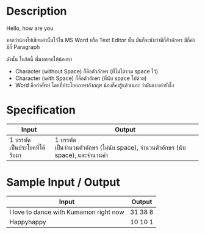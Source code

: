 # Description
Hello, how are you

หากว่าน้องไปเขียนคำนั้นไว้ใน MS Word หรือ Text Editor นั้น มันก็จะนับว่ามีกี่ตัวอักษร มีกี่คำ มีกี่ Paragraph

ดังนั้น ในข้อนี้ พี่มงอยากให้น้องหา

- Character (without Space) ก็คือตัวอักษร (ที่ไม่ได้รวม space ไว้)
- Character (with Space) ก็คือตัวอักษร (ที่นับ space ไปด้วย)
- Word คือคำศัพท์ โดยที่ประโยคภาษาอังกฤษ น้องก็คงรู้แล้วเนอะ ว่ามันแบ่งคำยังไง

# Specification
|Input|Output|
|-|-|
|1 บรรทัด <br> เป็นประโยคที่ได้รับมา|1 บรรทัด <br> เป็นจำนวนตัวอักษร (ไม่นับ space), จำนวนตัวอักษร (นับ space), และจำนวนคำ|

# Sample Input / Output
|Input|Output|
|-|-|
|I love to dance with Kumamon right now|31 38 8|
|Happyhappy|10 10 1|

